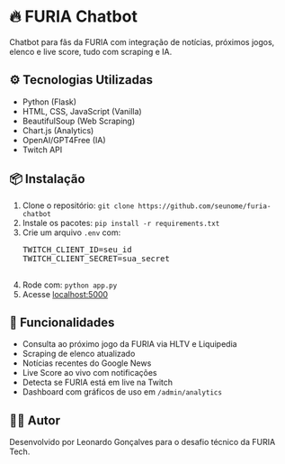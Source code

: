 <!DOCTYPE html>
<html lang="pt-br">
<head>
  <meta charset="UTF-8">
  <title>README - FURIA Chatbot</title>
</head>
<body>
  <h1>🔥 FURIA Chatbot</h1>
  <p>Chatbot para fãs da FURIA com integração de notícias, próximos jogos, elenco e live score, tudo com scraping e IA.</p>

  <h2>⚙️ Tecnologias Utilizadas</h2>
  <ul>
    <li>Python (Flask)</li>
    <li>HTML, CSS, JavaScript (Vanilla)</li>
    <li>BeautifulSoup (Web Scraping)</li>
    <li>Chart.js (Analytics)</li>
    <li>OpenAI/GPT4Free (IA)</li>
    <li>Twitch API</li>
  </ul>

  <h2>📦 Instalação</h2>
  <ol>
    <li>Clone o repositório: <code>git clone https://github.com/seunome/furia-chatbot</code></li>
    <li>Instale os pacotes: <code>pip install -r requirements.txt</code></li>
    <li>Crie um arquivo <code>.env</code> com:
      <pre>
TWITCH_CLIENT_ID=seu_id
TWITCH_CLIENT_SECRET=sua_secret
      </pre>
    </li>
    <li>Rode com: <code>python app.py</code></li>
    <li>Acesse <a href="http://localhost:5000">localhost:5000</a></li>
  </ol>

  <h2>💬 Funcionalidades</h2>
  <ul>
    <li>Consulta ao próximo jogo da FURIA via HLTV e Liquipedia</li>
    <li>Scraping de elenco atualizado</li>
    <li>Notícias recentes do Google News</li>
    <li>Live Score ao vivo com notificações</li>
    <li>Detecta se FURIA está em live na Twitch</li>
    <li>Dashboard com gráficos de uso em <code>/admin/analytics</code></li>
  </ul>

  <h2>👨‍💻 Autor</h2>
  <p>Desenvolvido por Leonardo Gonçalves para o desafio técnico da FURIA Tech.</p>
</body>
</html>
